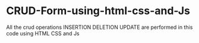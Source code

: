 # CRUD-Form-using-html-css-and-Js
All the crud operations INSERTION DELETION UPDATE are performed in this code using HTML CSS and Js
